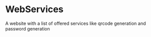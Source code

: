 # WebServices
A website with a list of offered services like qrcode generation and password generation
